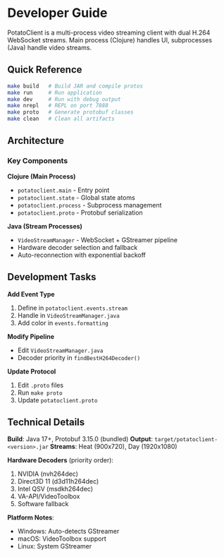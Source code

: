 # Developer Guide

PotatoClient is a multi-process video streaming client with dual H.264 WebSocket streams. Main process (Clojure) handles UI, subprocesses (Java) handle video streams.

## Quick Reference

```bash
make build   # Build JAR and compile protos
make run     # Run application  
make dev     # Run with debug output
make nrepl   # REPL on port 7888
make proto   # Generate protobuf classes
make clean   # Clean all artifacts
```

## Architecture

### Key Components

**Clojure (Main Process)**
- `potatoclient.main` - Entry point
- `potatoclient.state` - Global state atoms
- `potatoclient.process` - Subprocess management
- `potatoclient.proto` - Protobuf serialization

**Java (Stream Processes)**
- `VideoStreamManager` - WebSocket + GStreamer pipeline
- Hardware decoder selection and fallback
- Auto-reconnection with exponential backoff

## Development Tasks

**Add Event Type**
1. Define in `potatoclient.events.stream`
2. Handle in `VideoStreamManager.java`
3. Add color in `events.formatting`

**Modify Pipeline**
- Edit `VideoStreamManager.java`
- Decoder priority in `findBestH264Decoder()`

**Update Protocol**
1. Edit `.proto` files
2. Run `make proto`
3. Update `potatoclient.proto`

## Technical Details

**Build**: Java 17+, Protobuf 3.15.0 (bundled)
**Output**: `target/potatoclient-<version>.jar`
**Streams**: Heat (900x720), Day (1920x1080)

**Hardware Decoders** (priority order):
1. NVIDIA (nvh264dec)
2. Direct3D 11 (d3d11h264dec) 
3. Intel QSV (msdkh264dec)
4. VA-API/VideoToolbox
5. Software fallback

**Platform Notes**:
- Windows: Auto-detects GStreamer
- macOS: VideoToolbox support
- Linux: System GStreamer